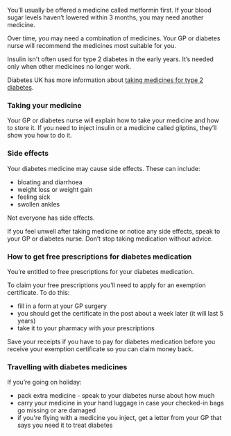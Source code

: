 You’ll usually be offered a medicine called metformin first. If your blood
sugar levels haven’t lowered within 3 months, you may need another medicine.

Over time, you may need a combination of medicines. Your GP or diabetes nurse
will recommend the medicines most suitable for you.

Insulin isn't often used for type 2 diabetes in the early years. It’s needed
only when other medicines no longer work.

Diabetes UK has more information about
[taking medicines for type 2 diabetes](https://www.diabetes.org.uk/Guide-to-diabetes/What-is-diabetes/Diabetes-treatments/).

### Taking your medicine

Your GP or diabetes nurse will explain how to take your medicine and how to
store it. If you need to inject insulin or a medicine called gliptins, they’ll
show you how to do it.

### Side effects

Your diabetes medicine may cause side effects. These can include:

* bloating and diarrhoea
* weight loss or weight gain
* feeling sick
* swollen ankles

Not everyone has side effects.

If you feel unwell after taking medicine or notice any side effects, speak to
your GP or diabetes nurse. Don’t stop taking medication without advice.

### How to get free prescriptions for diabetes medication

You’re entitled to free prescriptions for your diabetes medication.

To claim your free prescriptions you’ll need to apply for an exemption
certificate. To do this:

* fill in a form at your GP surgery
* you should get the certificate in the post about a week later
  (it will last 5 years)
* take it to your pharmacy with your prescriptions

Save your receipts if you have to pay for diabetes medication before you receive
your exemption certificate so you can claim money back.

### Travelling with diabetes medicines

If you’re going on holiday:

* pack extra medicine - speak to your diabetes nurse about how much
* carry your medicine in your hand luggage in case your checked-in bags go
  missing or are damaged
* if you're flying with a medicine you inject, get a letter from your GP that
  says you need it to treat diabetes
